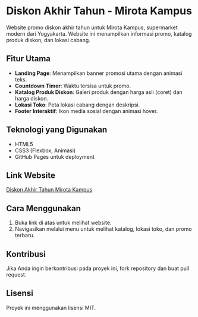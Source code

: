 # Diskon Akhir Tahun - Mirota Kampus

Website promo diskon akhir tahun untuk Mirota Kampus, supermarket modern dari Yogyakarta. Website ini menampilkan informasi promo, katalog produk diskon, dan lokasi cabang.

## Fitur Utama
- **Landing Page**: Menampilkan banner promosi utama dengan animasi teks.
- **Countdown Timer**: Waktu tersisa untuk promo.
- **Katalog Produk Diskon**: Galeri produk dengan harga asli (coret) dan harga diskon.
- **Lokasi Toko**: Peta lokasi cabang dengan deskripsi.
- **Footer Interaktif**: Ikon media sosial dengan animasi hover.

## Teknologi yang Digunakan
- HTML5
- CSS3 (Flexbox, Animasi)
- GitHub Pages untuk deployment

## Link Website
[Diskon Akhir Tahun Mirota Kampus](https://username.github.io/diskon-akhir-tahun-mirota-kampus/)

## Cara Menggunakan
1. Buka link di atas untuk melihat website.
2. Navigasikan melalui menu untuk melihat katalog, lokasi toko, dan promo terbaru.

## Kontribusi
Jika Anda ingin berkontribusi pada proyek ini, fork repository dan buat pull request.

## Lisensi
Proyek ini menggunakan lisensi MIT.
